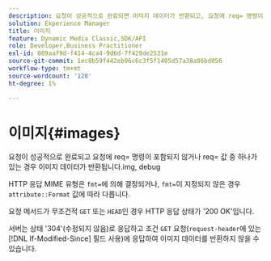 ```yaml
---
description: 요청이 성공적으로 완료되면 이미지 데이터가 반환되고, 요청에 req= 명령이 포함되어 있지 않거나, req=에 img 값 중 하나가 있는 경우, debug
solution: Experience Manager
title: 이미지
feature: Dynamic Media Classic,SDK/API
role: Developer,Business Practitioner
exl-id: 089aaf9d-f414-4ca4-9d6d-7f429de2531e
source-git-commit: 1ec8b59f442eb96c6c3f5f1405d57a38a86bd056
workflow-type: tm+mt
source-wordcount: '128'
ht-degree: 1%

---
```


# 이미지{#images}

요청이 성공적으로 완료되고 요청에 req= 명령이 포함되지 않거나 req= 값 중 하나가 있는 경우 이미지 데이터가 반환됩니다.img, debug

HTTP 응답 MIME 유형은 `fmt=`에 의해 결정되거나, `fmt=`이 지정되지 않은 경우 `attribute::Format` 값에 따라 다릅니다.

요청 메서드가 무조건적 `GET` 또는 `HEAD`인 경우 HTTP 응답 상태가 &#39;200 OK&#39;입니다.

서버는 상태 &#39;304&#39;(수정되지 않음)로 응답하고 조건 `GET` 요청(`request-header`에 있는 [!DNL If-Modified-Since] 필드 사용)에 응답하여 이미지 데이터를 반환하지 않을 수 있습니다.
